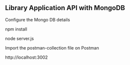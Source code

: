 ## Library Application API with MongoDB

Configure the Mongo DB details 

npm install 

node server.js

Import the postman-collection file on Postman

http://localhost:3002

